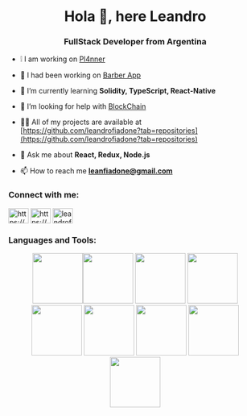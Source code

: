 <h1 align="center">Hola 👋, here Leandro</h1>
<h3 align="center">FullStack Developer from Argentina</h3>

- :grey_exclamation: I am working on [Pl4nner](http://pl4nner.com/)

- 🔭 I had been working on [Barber App](https://github.com/leandrofiadone/BarberApp-Front-Final)

- 🌱 I’m currently learning **Solidity, TypeScript, React-Native**

- 🤝 I’m looking for help with [BlockChain](https://github.com/leandrofiadone/full-blockchain-solidity-course-js)

- 👨‍💻 All of my projects are available at [https://github.com/leandrofiadone?tab=repositories](https://github.com/leandrofiadone?tab=repositories)

- 💬 Ask me about **React, Redux, Node.js**

- 📫 How to reach me **leanfiadone@gmail.com**

<h3 align="left">Connect with me:</h3>
<p align="left">
  
<a href="https://linkedin.com/in/https://www.linkedin.com/in/leandro-fiadone/" target="blank"><img align="center" src="[https://raw.githubusercontent.com/rahuldkjain/github-profile-readme-generator/master/src/images/icons/Social/linked-in-alt.svg](https://user-images.githubusercontent.com/74038190/235294012-0a55e343-37ad-4b0f-924f-c8431d9d2483.gif)" alt="https://www.linkedin.com/in/leandro-fiadone/" height="30" width="40" /></a>
<a href="https://fb.com/https://www.facebook.com/elmaestroyoda/" target="blank"><img align="center" src="https://raw.githubusercontent.com/rahuldkjain/github-profile-readme-generator/master/src/images/icons/Social/facebook.svg" alt="https://www.facebook.com/elmaestroyoda/" height="30" width="40" /></a>
<a href="https://instagram.com/leandrofiadone" target="blank"><img align="center" src="https://raw.githubusercontent.com/rahuldkjain/github-profile-readme-generator/master/src/images/icons/Social/instagram.svg" alt="leandrofiadone" height="30" width="40" /></a>
</p>

<h3 align="left">Languages and Tools:</h3>
<div align="center">
<img src="https://user-images.githubusercontent.com/74038190/212257454-16e3712e-945a-4ca2-b238-408ad0bf87e6.gif" width="100"><img src="https://user-images.githubusercontent.com/74038190/212257472-08e52665-c503-4bd9-aa20-f5a4dae769b5.gif" width="100">
<img src="https://user-images.githubusercontent.com/74038190/212257468-1e9a91f1-b626-4baa-b15d-5c385dfa7ed2.gif" width="100">
<img src="https://user-images.githubusercontent.com/74038190/212257467-871d32b7-e401-42e8-a166-fcfd7baa4c6b.gif" width="100">
<img src="https://user-images.githubusercontent.com/74038190/212281756-450d3ffa-9335-4b98-a965-db8a18fee927.gif" width="100">
<img src="https://github.com/Anmol-Baranwal/Cool-GIFs-For-GitHub/assets/74038190/29fd6286-4e7b-4d6c-818f-c4765d5e39a9" width="100">
<img src="https://github.com/Anmol-Baranwal/Cool-GIFs-For-GitHub/assets/74038190/67f477ed-6624-42da-99f0-1a7b1a16eecb" width="100">
<img src="https://github.com/Anmol-Baranwal/Cool-GIFs-For-GitHub/assets/74038190/3fb2cdf6-8920-462e-87a4-95af376418aa" width="100">
<img src="https://github.com/Anmol-Baranwal/Cool-GIFs-For-GitHub/assets/74038190/398b19b1-9aae-4c1f-8bc0-d172a2c08d68" width="100">
</div>
<br><br>  





